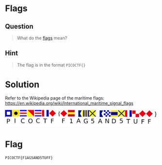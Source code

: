 # Flags
## Question
>What do the [flags](files/flag.png) mean?

## Hint
>The flag is in the format `PICOCTF{}`

# Solution
Refer to the Wikipedia page of the maritime flags: https://en.wikipedia.org/wiki/International_maritime_signal_flags

!["solution"](files/solution.png "solution")

# Flag
`PICOCTF{F1AG5AND5TUFF}`
